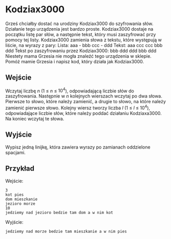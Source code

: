 # Kodziax3000
Grześ chciałby dostać na urodziny Kodziax3000 do szyfrowania słów.  Działanie tego urządzenia jest bardzo proste. Kodziax3000 dostaje na początku listę par słów, a następnie tekst, który musi zaszyfrować przy pomocy tej listy. Kodziax3000 zamienia słowa z tekstu, które występują w liście, na wyrazy z pary:
Lista:
aaa - bbb
ccc - ddd
Tekst:
aaa ccc ccc bbb ddd
Tekst po zaszyfrowaniu przez Kodziax3000:
bbb ddd ddd bbb ddd
Niestety mama Grzesia nie mogła znaleźć tego urządzenia w sklepie. Pomóż mamie Grzesia i napisz kod, który działa jak Kodziax3000.

## Wejście
Wczytaj liczbę $n$ (1 $\le$ $n$ $\le$  $10^4$), odpowiadającą liczbie słów do zaszyfrowania. Następnie w $n$ kolejnych wierszach wczytaj po dwa słowa. Pierwsze to słowo, które należy zamienić, a drugie to słowo, na które należy zamienić pierwsze słowo. Kolejny wiersz tworzy liczba $l$ (1 $\le$  *l* $\le$ $10^4$), odpowiadające liczbie słów, które należy poddać działaniu Kodziaxa3000. Na koniec wczytaj te słowa.

## Wyjście
Wypisz jedną linijkę, która zawiera wyrazy po zamianach oddzielone spacjami.

## Przykład

Wejście:
```
3
kot pies
dom mieszkanie
jezioro morze
10
jedziemy nad jezioro bedzie tam dom a w nim kot
```

Wyjście:
```
jedziemy nad morze bedzie tam mieszkanie a w nim pies
```